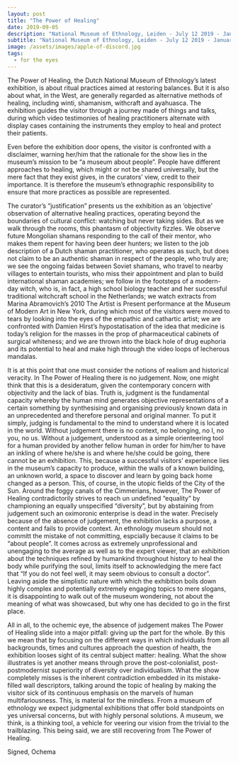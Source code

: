 ```yaml
---
layout: post
title: "The Power of Healing"
date: 2019-09-05
description: "National Museum of Ethnology, Leiden - July 12 2019 - January 5 2020"
subtitle: "National Museum of Ethnology, Leiden - July 12 2019 - January 5 2020"
image: /assets/images/apple-of-discord.jpg
tags:
  - for the eyes
---
```


The Power of Healing, the Dutch National Museum of Ethnology’s latest exhibition, is about ritual practices aimed at restoring balances. But it is also about what, in the West, are generally regarded as alternative methods of healing, including winti, shamanism, withcraft and ayahuasca. The exhibition guides the visitor through a journey made of things and talks, during which video testimonies of healing practitioners alternate with display cases containing the instruments they employ to heal and protect their patients.

Even before the exhibition door opens, the visitor is confronted with a disclaimer, warning her/him that the rationale for the show lies in the museum’s mission to be “a museum about people”. People have different approaches to healing, which might or not be shared universally, but the mere fact that they exist gives, in the curators’ view, credit to their importance. It is therefore the museum’s ethnographic responsibility to ensure that more practices as possible are represented.

The curator’s “justification” presents us the exhibition as an ‘objective’ observation of alternative healing practices, operating beyond the boundaries of cultural conflict: watching but never taking sides. But as we walk through the rooms, this phantasm of objectivity fizzles. We observe future Mongolian shamans responding to the call of their mentor, who makes them repent for having been deer hunters; we listen to the job description of a Dutch shaman practitioner, who operates as such, but does not claim to be an authentic shaman in respect of the people, who truly are; we see the ongoing faidas between Soviet shamans, who travel to nearby villages to entertain tourists, who miss their appointment and plan to build international shaman academies; we follow in the footsteps of a modern-day witch, who is, in fact, a high school biology teacher and her successful traditional witchcraft school in the Netherlands; we watch extracts from Marina Abramovich’s 2010 The Artist is Present performance at the Museum of Modern Art in New York, during which most of the visitors were moved to tears by looking into the eyes of the empathic and cathartic artist; we are confronted with Damien Hirst’s hypostatisation of the idea that medicine is today’s religion for the masses in the prop of pharmaceutical cabinets of surgical whiteness; and we are thrown into the black hole of drug euphoria and its potential to heal and make high through the video loops of lecherous mandalas.

It is at this point that one must consider the notions of realism and historical veracity. In The Power of Healing there is no judgement. Now, one might think that this is a desideratum, given the contemporary concern with objectivity and the lack of bias. Truth is, judgment is the fundamental capacity whereby the human mind generates objective representations of a certain something by synthesising and organising previously known data in an unprecedented and therefore personal and original manner. To put it simply, judging is fundamental to the mind to understand where it is located in the world. Without judgement there is no context, no belonging, no I, no you, no us. Without a judgement, understood as a simple orienteering tool for a human provided by another fellow human in order for him/her to have an inkling of where he/she is and where he/she could be going, there cannot be an exhibition. This, because a successful visitors’ experience lies in the museum’s capacity to produce, within the walls of a known building, an unknown world, a space to discover and learn by going back home changed as a person. This, of course, in the utopic fields of the City of the Sun.
Around the foggy canals of the Cimmerians, however, The Power of Healing contradictorily strives to reach un undefined “equality” by championing an equally unspecified “diversity”, but by abstaining from judgement such an oximoronic enterprise is dead in the water. Precisely because of the absence of judgement, the exhibition lacks a purpose, a content and fails to provide context. An ethnology museum should not committ the mistake of not committing, espcially because it claims to be “about people”. It comes across as extremely unprofessional and unengaging to the average as well as to the expert viewer, that an exhibition about the techniques refined by humankind throughout history to heal the body while purifying the soul, limits itself to acknowledging the mere fact that “If you do not feel well, it may seem obvious to consult a doctor”. Leaving aside the simplistic nature with which the exhibition boils down highly complex and potentially extremely engaging topics to mere slogans, it is disappointing to walk out of the museum wondering, not about the meaning of what was showcased, but why one has decided to go in the first place.

All in all, to the ochemic eye, the absence of judgement makes The Power of Healing slide into a major pitfall: giving up the part for the whole. By this we mean that by focusing on the different ways in which individuals from all backgrounds, times and cultures approach the question of health, the exhibition looses sight of its central subject matter: healing. What the show illustrates is yet another means through prove the post-colonialist, post-postmodernist superiority of diversity over individualism. What the show completely misses is the inherent contradiction embedded in its mistake-filled wall descriptors, talking around the topic of healing by making the visitor sick of its continuous emphasis on the marvels of human multifariousness. This, is material for the mindless. From a museum of ethnology we expect judgmental exhibitions that offer bold standpoints on yes universal concerns, but with highly personal solutions. A museum, we think, is a thinking tool, a vehicle for veering our vision from the trivial to the trailblazing. This being said, we are still recovering from The Power of Healing.

Signed, Ochema
